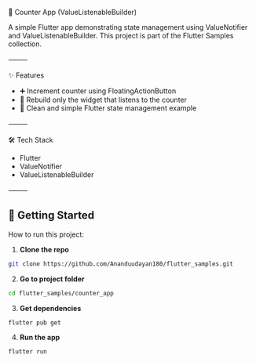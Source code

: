 🔢 Counter App (ValueListenableBuilder)

A simple Flutter app demonstrating state management using ValueNotifier and ValueListenableBuilder.
This project is part of the Flutter Samples collection.

⸻

✨ Features
 - ➕ Increment counter using FloatingActionButton
 - 🔄 Rebuild only the widget that listens to the counter
 - 🧩 Clean and simple Flutter state management example

⸻

🛠 Tech Stack
 - Flutter
 - ValueNotifier
 - ValueListenableBuilder

⸻

## 🚀 Getting Started

How to run this project:

1. **Clone the repo**
```bash
git clone https://github.com/Ananduudayan180/flutter_samples.git
```

2. **Go to project folder**
```bash
cd flutter_samples/counter_app
```

3. **Get dependencies**
```bash
flutter pub get
```

4. **Run the app**
```bash
flutter run
```

